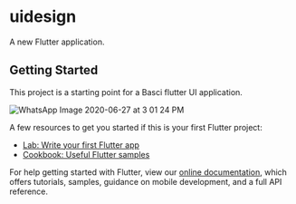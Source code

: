 # uidesign

A new Flutter application.

## Getting Started

This project is a starting point for a Basci flutter UI application.

![WhatsApp Image 2020-06-27 at 3 01 24 PM](https://user-images.githubusercontent.com/57519988/85940935-31ed4b80-b93d-11ea-885c-19c806d99fbc.jpeg)


A few resources to get you started if this is your first Flutter project:

- [Lab: Write your first Flutter app](https://flutter.dev/docs/get-started/codelab)
- [Cookbook: Useful Flutter samples](https://flutter.dev/docs/cookbook)

For help getting started with Flutter, view our
[online documentation](https://flutter.dev/docs), which offers tutorials,
samples, guidance on mobile development, and a full API reference.
